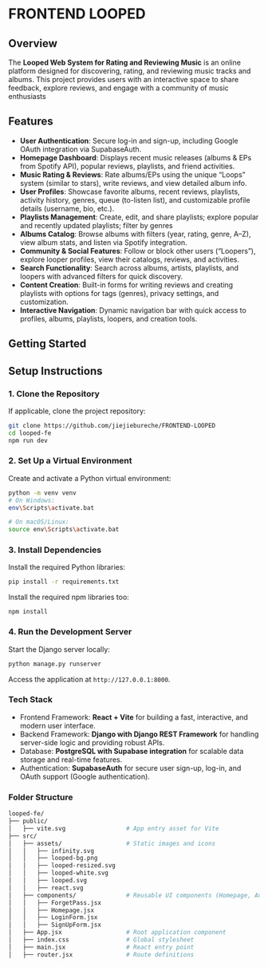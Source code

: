 # FRONTEND LOOPED

## Overview
The **Looped Web System for Rating and Reviewing Music** is an online platform designed for discovering, rating, and reviewing music tracks and albums. This project provides users with an interactive space to share feedback, explore reviews, and engage with a community of music enthusiasts

## Features
- **User Authentication**: Secure log-in and sign-up, including Google OAuth integration via SupabaseAuth.
- **Homepage Dashboard**: Displays recent music releases (albums & EPs from Spotify API), popular reviews, playlists, and friend activities.
- **Music Rating & Reviews**: Rate albums/EPs using the unique “Loops” system (similar to stars), write reviews, and view detailed album info.
- **User Profiles**: Showcase favorite albums, recent reviews, playlists, activity history, genres, queue (to-listen list), and customizable profile details (username, bio, etc.).
- **Playlists Management**: Create, edit, and share playlists; explore popular and recently updated playlists; filter by genres
- **Albums Catalog**: Browse albums with filters (year, rating, genre, A–Z), view album stats, and listen via Spotify integration.
- **Community & Social Features**: Follow or block other users (“Loopers”), explore looper profiles, view their catalogs, reviews, and activities.
- **Search Functionality**: Search across albums, artists, playlists, and loopers with advanced filters for quick discovery.
- **Content Creation**: Built-in forms for writing reviews and creating playlists with options for tags (genres), privacy settings, and customization.
- **Interactive Navigation**: Dynamic navigation bar with quick access to profiles, albums, playlists, loopers, and creation tools.

## Getting Started

## Setup Instructions

### 1. Clone the Repository
If applicable, clone the project repository:
```bash
git clone https://github.com/jiejiebureche/FRONTEND-LOOPED
cd looped-fe
npm run dev
```

### 2. Set Up a Virtual Environment
Create and activate a Python virtual environment:
```bash
python -m venv venv
# On Windows:
env\Scripts\activate.bat

# On macOS/Linux:
source env\Scripts\activate.bat
```

### 3. Install Dependencies
Install the required Python libraries:
```bash
pip install -r requirements.txt
```
Install the required npm libraries too:
```
npm install
```
### 4. Run the Development Server
Start the Django server locally:
```bash
python manage.py runserver
```
Access the application at `http://127.0.0.1:8000`.

### Tech Stack
- Frontend Framework: **React + Vite** for building a fast, interactive, and modern user interface.
- Backend Framework: **Django with Django REST Framework** for handling server-side logic and providing robust APIs.
- Database: **PostgreSQL with Supabase integration** for scalable data storage and real-time features.
- Authentication: **SupabaseAuth** for secure user sign-up, log-in, and OAuth support (Google authentication).

### Folder Structure
```bash
looped-fe/
├── public/
│   ├── vite.svg                 # App entry asset for Vite
├── src/
│   ├── assets/                  # Static images and icons
│   │   ├── infinity.svg
│   │   ├── looped-bg.png
│   │   ├── looped-resized.svg
│   │   ├── looped-white.svg
│   │   ├── looped.svg
│   │   ├── react.svg
│   ├── components/              # Reusable UI components (Homepage, Auth forms, etc.)
│   │   ├── ForgetPass.jsx
│   │   ├── Homepage.jsx
│   │   ├── LoginForm.jsx
│   │   ├── SignUpForm.jsx
│   ├── App.jsx                  # Root application component
│   ├── index.css                # Global stylesheet
│   ├── main.jsx                 # React entry point
│   ├── router.jsx               # Route definitions
```

